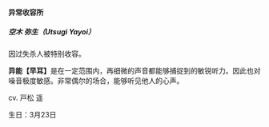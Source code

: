 <h4>异常收容所</h4>

##### 空木 弥生（Utsugi Yayoi）
因过失杀人被特别收容。

<b>异能【早耳】</b>是在一定范围内，再细微的声音都能够捕捉到的敏锐听力。因此也对噪音极度敏感。非常偶尔的场合，能够听见他人的心声。

cv. 戸松 遥

生日：3月23日